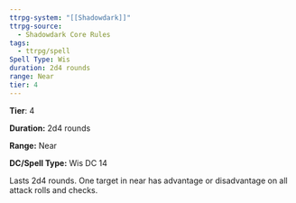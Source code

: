 ```yaml
---
ttrpg-system: "[[Shadowdark]]"
ttrpg-source:
  - Shadowdark Core Rules
tags:
  - ttrpg/spell
Spell Type: Wis
duration: 2d4 rounds
range: Near
tier: 4
---
```

**Tier**: 4

**Duration:** 2d4 rounds

**Range:** Near

**DC/Spell Type:** Wis DC 14

Lasts 2d4 rounds. One target in near has advantage or disadvantage on all attack rolls and checks.
